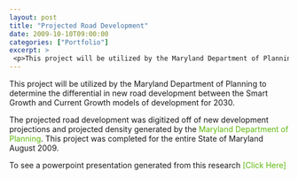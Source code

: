```yaml
---
layout: post
title: "Projected Road Development"
date: 2009-10-10T09:00:00
categories: ["Portfolio"]
excerpt: >
 <p>This project will be utilized by the Maryland Department of Planning to determine the differential in new road development between the Smart Growth and Current Growth models of development for 2030.</p><p> </p>
---
```

<p>This project will be utilized by the Maryland Department of Planning to determine the differential in new road development between the Smart Growth and Current Growth models of development for 2030.</p>
<p>The projected road development was digitized off of new development projections and projected density generated by the <a style="color: #5eb80b;text-decoration: none" href="http://www.mdp.state.md.us/">Maryland Department of Planning</a>. This project was completed for the entire State of Maryland August 2009.</p>
<p>To see a powerpoint presentation generated from this research <a style="color: #5eb80b;text-decoration: none" href="http://planning.maryland.gov/PDF/OurWork/FiscalImpact_RoadProjection.pdf">[Click Here]</a></p>

